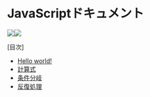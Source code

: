 # JavaScriptドキュメント
![](https://img.shields.io/github/forks/kelp-of-truth/JS-Document?style=social)![](https://img.shields.io/github/stars/kelp-of-truth/JS-Document?&style=social)

[目次]
- [Hello world!]()
- [計算式]()
- [条件分岐]()
- [反復処理]()
